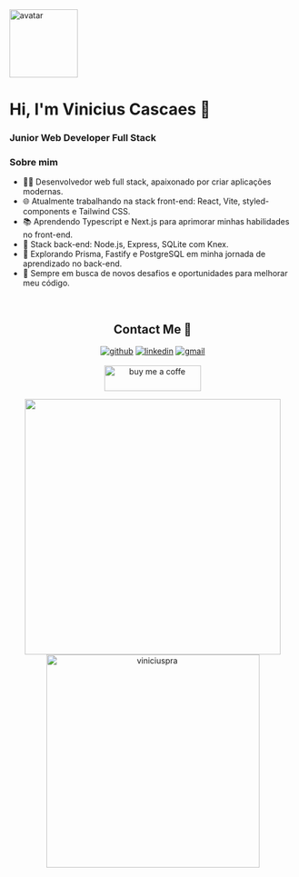 <img src="https://github.com/viniciuspra/viniciuspra/assets/93842439/e6912a1f-6082-47b3-aa8a-20579c0b4943" alt="avatar" width="120px"/>

# Hi, I'm Vinicius Cascaes 👋

<h3>Junior Web Developer Full Stack</h3>

### Sobre mim
- 👨‍💻 Desenvolvedor web full stack, apaixonado por criar aplicações modernas.
- 🌐 Atualmente trabalhando na stack front-end: React, Vite, styled-components e Tailwind CSS.
- 📚 Aprendendo Typescript e Next.js para aprimorar minhas habilidades no front-end.
- 🧰 Stack back-end: Node.js, Express, SQLite com Knex.
- 📖 Explorando Prisma, Fastify e PostgreSQL em minha jornada de aprendizado no back-end.
- 🚀 Sempre em busca de novos desafios e oportunidades para melhorar meu código.
<br>
<div align="center">
  
## Contact Me 🤝

<a href="https://github.com/viniciuspra" target="_blank"><img src="https://img.shields.io/badge/-viniciuspra-black?logo=github&style=flat-square" alt="github"/></a>
<a href="https://www.linkedin.com/in/www.linkedin.com/in/vinicius-cascaes-pra" target="_blank"><img src="https://img.shields.io/badge/-vinicius_cascaes_pra-blue?logo=linkedin&style=flat-square" alt="linkedin"></a>
<a href="mailto:vinicius.cascaesp@gmail.com"><img src="https://img.shields.io/badge/-vinicius.cascaesp@gmail.com-white?logo=gmail&style=flat-square" alt="gmail"/></a>
<br/><br/>
<a href="https://www.buymeacoffee.com/viniciuspra" target="_blank"><img src="https://cdn.buymeacoffee.com/buttons/v2/default-yellow.png" height="45" width="170" alt="buy me a coffe" /></a>
</div>

<div align="center">
    <img src="https://github-readme-stats.vercel.app/api?username=viniciuspra&include_all_commits=true&count_private=true&show_icons=true&line_height=20&title_color=7A7ADB&icon_color=2234AE&text_color=D3D3D3&bg_color=0,000000,130F40" width="450"/>
    <img src="https://github-readme-stats.vercel.app/api/top-langs?username=viniciuspra&show_icons=true&locale=en&layout=compact&line_height=20&title_color=7A7ADB&icon_color=2234AE&text_color=D3D3D3&bg_color=0,000000,130F40" width="375" alt="viniciuspra"/>
</div>
